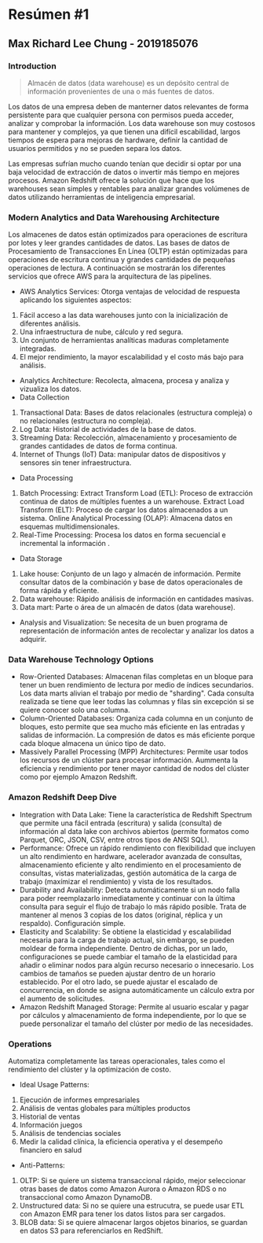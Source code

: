 # Resúmen #1
## Max Richard Lee Chung - 2019185076
### Introduction
>Almacén de datos (data warehouse) es un depósito central de información provenientes de una o más fuentes de datos.

Los datos de una empresa deben de manterner datos relevantes de forma persistente para que cualquier persona con permisos pueda acceder, analizar y comprobar la información. Los data warehouse son muy costosos para mantener y complejos, ya que tienen una difícil escabilidad, largos tiempos de espera para mejoras de hardware, definir la cantidad de usuarios permitidos y no se pueden separa los datos. 

Las empresas sufrían mucho cuando tenían que decidir si optar por una baja velocidad de extracción de datos o invertir más tiempo en mejores procesos. Amazon Redshift ofrece la solución que hace que los warehouses sean simples y rentables para analizar grandes volúmenes de datos utilizando herramientas de inteligencia empresarial. 

### Modern Analytics and Data Warehousing Architecture

Los almacenes de datos están optimizados para operaciones de escritura por lotes y leer grandes cantidades de datos. Las bases de datos de Procesamiento de Transacciones En Línea (OLTP) están optimizadas para operaciones de escritura continua y grandes cantidades de pequeñas operaciones de lectura. A continuación se mostrarán los diferentes servicios que ofrece AWS para la arquitectura de las pipelines.
* AWS Analytics Services: Otorga ventajas de velocidad de respuesta aplicando los siguientes aspectos: 
1. Fácil acceso a las data warehouses junto con la inicialización de diferentes análisis.
2. Una infraestructura de nube, cálculo y red segura.
3. Un conjunto de herramientas analíticas maduras completamente integradas.
4. El mejor rendimiento, la mayor escalabilidad y el costo más bajo para análisis.
* Analytics Architecture: Recolecta, almacena, procesa y analiza y vizualiza los datos.
* Data Collection
1. Transactional Data: Bases de datos relacionales (estructura compleja) o no relacionales (estructura no compleja).
2. Log Data: Historial de actividades de la base de datos.
3. Streaming Data: Recolección, almacenamiento y procesamiento de grandes cantidades de datos de forma continua.
4. Internet of Thungs (IoT) Data: manipular datos de dispositivos y sensores sin tener infraestructura. 
* Data Processing
1. Batch Processing:
Extract Transform Load (ETL): Proceso de extracción continua de datos de múltiples fuentes a un warehouse.
Extract Load Transform (ELT): Proceso de cargar los datos almacenados a un sistema.
Online Analytical Processing (OLAP): Almacena datos en esquemas multidimensionales.
2. Real-Time Processing: Procesa los datos en forma secuencial e incremental la información . 
* Data Storage
1. Lake house: Conjunto de un lago y almacén de información. Permite consultar datos de la combinación y  base de datos operacionales de forma rápida y eficiente. 
2. Data warehouse: Rápido análisis de información en cantidades masivas.  
3. Data mart: Parte o área de un almacén de datos (data warehouse).
* Analysis and Visualization: Se necesita de un buen programa de representación de información antes de recolectar y analizar los datos a adquirir.


### Data Warehouse Technology Options
* Row-Oriented Databases: Almacenan filas completas en un bloque para tener un buen rendimiento de lectura por medio de índices secundarios. Los data marts alivian el trabajo por medio de "sharding". Cada consulta realizada se tiene que leer todas las columnas y filas sin excepción si se quiere conocer solo una columna. 
* Column-Oriented Databases: Organiza cada columna en un conjunto de bloques, esto permite que sea mucho más eficiente en las entradas y salidas de información. La compresión de datos es más eficiente porque cada bloque almacena un único tipo de dato. 
* Massively Parallel Processing (MPP) Architectures: Permite usar todos los recursos de un clúster para procesar información. Aummenta la eficiencia y rendimiento por tener mayor cantidad de nodos del clúster como por ejemplo Amazon Redshift. 


### Amazon Redshift Deep Dive
* Integration with Data Lake: Tiene la característica de Redshift Spectrum que permite una fácil entrada (escritura) y salida (consulta) de información al data lake con archivos abiertos (permite formatos como Parquet, ORC, JSON, CSV, entre otros tipos de ANSI SQL).
* Performance: Ofrece un rápido rendimiento con flexibilidad que incluyen un alto rendimiento en hardware, acelerador avanzada de consultas, almacenamiento eficiente y alto rendimiento en el procesamiento de consultas, vistas materializadas, gestión automática de la carga de trabajo (maxímizar el rendimiento) y vista de los resultados. 
* Durability and Availability: Detecta automáticamente si un nodo falla para poder reemplazarlo inmediatamente y continuar con la última consulta para seguir el flujo de trabajo lo más rápido posible. Trata de mantener al menos 3 copias de los datos (original, réplica y un respaldo). Configuración simple.  
* Elasticity and Scalability: Se obtiene la elasticidad y escalabilidad necesaria para la carga de trabajo actual, sin embargo, se pueden moldear de forma independiente. Dentro de dichas, por un lado, configuraciones se puede cambiar el tamaño de la elasticidad para añadir o eliminar nodos para algún recurso necesario o innecesario. Los cambios de tamaños se pueden ajustar dentro de un horario establecido. Por el otro lado, se puede ajustar el escalado de concurrencia, en donde se asigna automáticamente un cálculo extra por el aumento de solicitudes.  
* Amazon Redshift Managed Storage: Permite al usuario escalar y pagar por cálculos y almacenamiento de forma independiente, por lo que se puede personalizar el tamaño del clúster por medio de las necesidades. 


### Operations
Automatiza completamente las tareas operacionales, tales como el rendimiento del clúster y la optimización de costo.
* Ideal Usage Patterns: 

1. Ejecución de informes empresariales
2. Análisis de ventas globales para múltiples productos
3. Historial de ventas
4. Información juegos
5. Análisis de tendencias sociales
6. Medir la calidad clínica, la eficiencia operativa y el desempeño financiero en salud
* Anti-Patterns: 

1. OLTP: Si se quiere un sistema transaccional rápido, mejor seleccionar otras bases de datos como Amazon Aurora o Amazon RDS o no transaccional como Amazon DynamoDB.
2. Unstructured data: Si no se quiere una estrucutra, se puede usar ETL con Amazon EMR para tener los datos listos para ser cargados. 
3. BLOB data: Si se quiere almacenar largos objetos binarios, se guardan en datos S3 para referenciarlos en RedShift. 
